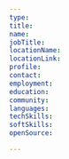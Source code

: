```yaml
---
type:
title:
name:
jobTitle:
locationName:
locationLink:
profile:
contact:
employment:
education:
community:
languages:
techSkills:
softSkills:
openSource:

---
```

